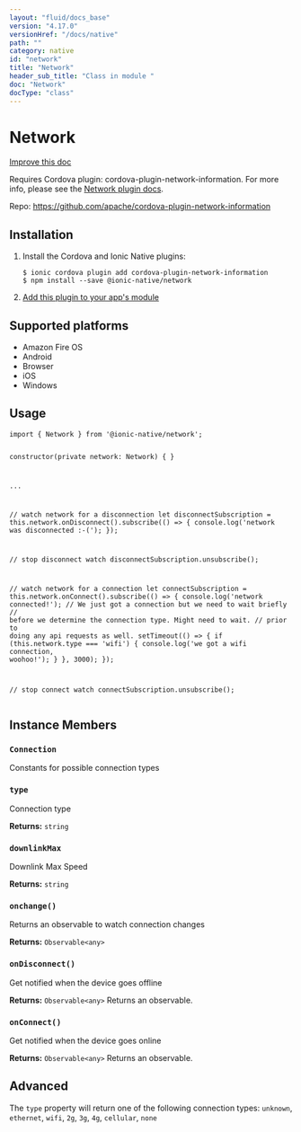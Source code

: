```yaml
---
layout: "fluid/docs_base"
version: "4.17.0"
versionHref: "/docs/native"
path: ""
category: native
id: "network"
title: "Network"
header_sub_title: "Class in module "
doc: "Network"
docType: "class"
---
```


<h1 class="api-title">Network</h1>

<a class="improve-v2-docs" href="http://github.com/ionic-team/ionic-native/edit/master/src/@ionic-native/plugins/network/index.ts#L22">
  Improve this doc
</a>







<p>Requires Cordova plugin: cordova-plugin-network-information. For more info, please see the <a href="https://github.com/apache/cordova-plugin-network-information">Network plugin docs</a>.</p>


<p>Repo:
  <a href="https://github.com/apache/cordova-plugin-network-information">
    https://github.com/apache/cordova-plugin-network-information
  </a>
</p>


<h2><a class="anchor" name="installation" href="#installation"></a>Installation</h2>
<ol class="installation">
  <li>Install the Cordova and Ionic Native plugins:<br>
    <pre><code class="nohighlight">$ ionic cordova plugin add cordova-plugin-network-information
$ npm install --save @ionic-native/network
</code></pre>
  </li>
  <li><a href="https://ionicframework.com/docs/native/#Add_Plugins_to_Your_App_Module">Add this plugin to your app's module</a></li>
</ol>



<h2><a class="anchor" name="platforms" href="#platforms"></a>Supported platforms</h2>
<ul>
  <li>Amazon Fire OS</li><li>Android</li><li>Browser</li><li>iOS</li><li>Windows</li>
</ul>






<h2><a class="anchor" name="usage" href="#usage"></a>Usage</h2>
<pre><code class="lang-typescript">import { Network } from &#39;@ionic-native/network&#39;;

constructor(private network: Network) { }

...

// watch network for a disconnection
let disconnectSubscription = this.network.onDisconnect().subscribe(() =&gt; {
  console.log(&#39;network was disconnected :-(&#39;);
});

// stop disconnect watch
disconnectSubscription.unsubscribe();


// watch network for a connection
let connectSubscription = this.network.onConnect().subscribe(() =&gt; {
  console.log(&#39;network connected!&#39;);
  // We just got a connection but we need to wait briefly
   // before we determine the connection type. Might need to wait.
  // prior to doing any api requests as well.
  setTimeout(() =&gt; {
    if (this.network.type === &#39;wifi&#39;) {
      console.log(&#39;we got a wifi connection, woohoo!&#39;);
    }
  }, 3000);
});

// stop connect watch
connectSubscription.unsubscribe();
</code></pre>








<h2><a class="anchor" name="instance-members" href="#instance-members"></a>Instance Members</h2>
<h3><a class="anchor" name="Connection" href="#Connection"></a><code>Connection</code></h3>

Constants for possible connection types



<h3><a class="anchor" name="type" href="#type"></a><code>type</code></h3>


Connection type


<div class="return-value" markdown="1">
  <i class="icon ion-arrow-return-left"></i>
  <b>Returns:</b> <code>string</code> 
</div><h3><a class="anchor" name="downlinkMax" href="#downlinkMax"></a><code>downlinkMax</code></h3>


Downlink Max Speed


<div class="return-value" markdown="1">
  <i class="icon ion-arrow-return-left"></i>
  <b>Returns:</b> <code>string</code> 
</div><h3><a class="anchor" name="onchange" href="#onchange"></a><code>onchange()</code></h3>


Returns an observable to watch connection changes


<div class="return-value" markdown="1">
  <i class="icon ion-arrow-return-left"></i>
  <b>Returns:</b> <code>Observable&lt;any&gt;</code> 
</div><h3><a class="anchor" name="onDisconnect" href="#onDisconnect"></a><code>onDisconnect()</code></h3>




Get notified when the device goes offline


<div class="return-value" markdown="1">
  <i class="icon ion-arrow-return-left"></i>
  <b>Returns:</b> <code>Observable&lt;any&gt;</code> Returns an observable.
</div><h3><a class="anchor" name="onConnect" href="#onConnect"></a><code>onConnect()</code></h3>




Get notified when the device goes online


<div class="return-value" markdown="1">
  <i class="icon ion-arrow-return-left"></i>
  <b>Returns:</b> <code>Observable&lt;any&gt;</code> Returns an observable.
</div>

<h2><a class="anchor" name="advanced" href="#advanced"></a>Advanced</h2>
<p>The <code>type</code> property will return one of the following connection types: <code>unknown</code>, <code>ethernet</code>, <code>wifi</code>, <code>2g</code>, <code>3g</code>, <code>4g</code>, <code>cellular</code>, <code>none</code></p>




